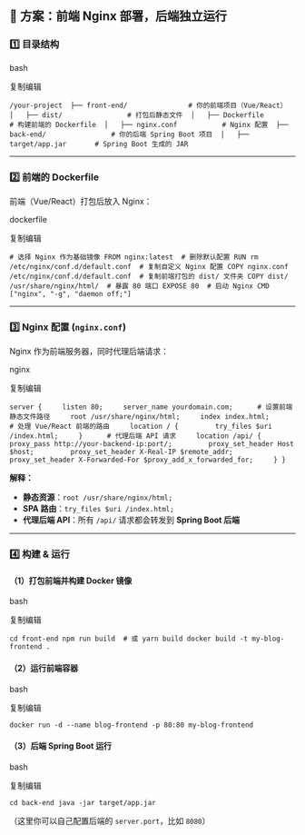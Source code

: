 ## **📌 方案：前端 Nginx 部署，后端独立运行**

### **1️⃣ 目录结构**

bash

复制编辑

`/your-project  ├── front-end/               # 你的前端项目（Vue/React）  │   ├── dist/                # 打包后静态文件  │   ├── Dockerfile           # 构建前端的 Dockerfile  │   ├── nginx.conf           # Nginx 配置  ├── back-end/                # 你的后端 Spring Boot 项目  │   ├── target/app.jar       # Spring Boot 生成的 JAR`

---

### **2️⃣ 前端的 Dockerfile**

前端（Vue/React）打包后放入 Nginx：

dockerfile

复制编辑

`# 选择 Nginx 作为基础镜像 FROM nginx:latest  # 删除默认配置 RUN rm /etc/nginx/conf.d/default.conf  # 复制自定义 Nginx 配置 COPY nginx.conf /etc/nginx/conf.d/default.conf  # 复制前端打包的 dist/ 文件夹 COPY dist/ /usr/share/nginx/html/  # 暴露 80 端口 EXPOSE 80  # 启动 Nginx CMD ["nginx", "-g", "daemon off;"]`

---

### **3️⃣ Nginx 配置 (`nginx.conf`)**

Nginx 作为前端服务器，同时代理后端请求：

nginx

复制编辑

`server {     listen 80;     server_name yourdomain.com;      # 设置前端静态文件路径     root /usr/share/nginx/html;     index index.html;          # 处理 Vue/React 前端的路由     location / {         try_files $uri /index.html;     }      # 代理后端 API 请求     location /api/ {         proxy_pass http://your-backend-ip:port/;         proxy_set_header Host $host;         proxy_set_header X-Real-IP $remote_addr;         proxy_set_header X-Forwarded-For $proxy_add_x_forwarded_for;     } }`

**解释：**

- **静态资源**：`root /usr/share/nginx/html;`
- **SPA 路由**：`try_files $uri /index.html;`
- **代理后端 API**：所有 `/api/` 请求都会转发到 **Spring Boot 后端**

---

### **4️⃣ 构建 & 运行**

#### **（1）打包前端并构建 Docker 镜像**

bash

复制编辑

`cd front-end npm run build  # 或 yarn build docker build -t my-blog-frontend .`

#### **（2）运行前端容器**

bash

复制编辑

`docker run -d --name blog-frontend -p 80:80 my-blog-frontend`

#### **（3）后端 Spring Boot 运行**

bash

复制编辑

`cd back-end java -jar target/app.jar`

（这里你可以自己配置后端的 `server.port`，比如 `8080`）